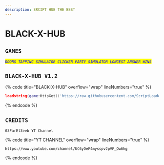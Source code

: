 ```yaml
---
description: SRCIPT HUB THE BEST
---
```


# BLACK-X-HUB

## `GAMES`

_<mark style="color:blue;">`DOORS TAPPING SIMULATOR CLICKER PARTY SIMULATOR LONGEST ANSWER WINS`</mark>_

## `BLACK-X-HUB V1.2`

{% code title="BLACK-X-HUB" overflow="wrap" lineNumbers="true" %}
```lua
loadstring(game:HttpGet(('https://raw.githubusercontent.com/ScriptLoader-BLACK-X/MASTER/main/Executer.lua')))()
```
{% endcode %}

## `CREDITS`

`G3FarEl3eeb YT Channel`

{% code title="YT CHANNEL" overflow="wrap" lineNumbers="true" %}
```url
https://www.youtube.com/channel/UC6yDeF4mysspv2pVP_Ow6hg
```
{% endcode %}
